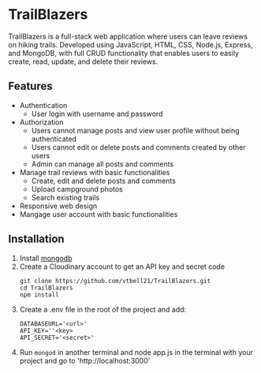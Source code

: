 # TrailBlazers

TrailBlazers is a full-stack web application where users can leave reviews on hiking trails. Developed using JavaScript, HTML, CSS, Node.js, Express, and MongoDB, with full CRUD functionality that enables users to easily create, read, update, and delete their reviews.

## Features

- Authentication
  - User login with username and password
- Authorization
  - Users cannot manage posts and view user profile without being authenticated
  - Users cannot edit or delete posts and comments created by other users
  - Admin can manage all posts and comments
- Manage trail reviews with basic functionalities
  - Create, edit and delete posts and comments
  - Upload campground photos
  - Search existing trails
- Responsive web design
- Mangage user account with basic functionalities

## Installation
1. Install [mongodb](https://www.mongodb.com/)
2. Create a Cloudinary account to get an API key and secret code
   ```shell
   git clone https://github.com/vtbell21/TrailBlazers.git
   cd TrailBlazers
   npm install
    ```
3. Create a .env file in the root of the project and add:
    ```shell
    DATABASEURL='<url>'
    API_KEY=''<key>
    API_SECRET='<secret>'
    ```
4. Run `mongod` in another terminal and node app.js in the terminal with your project and go to 'http://localhost:3000'



